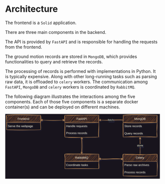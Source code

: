 # Architecture

The frontend is a `Solid` application.

There are three main components in the backend.

The API is provided by `FastAPI` and is responsible for handling the requests from the frontend.

The ground motion records are stored in `MongoDB`, which provides functionalities to query and retrieve the records.

The processing of records is performed with implementations in Python. It is typically expensive.
Along with other long-running tasks such as parsing raw data, it is offloaded to `celery` workers.
The communication among `FastAPI`, `MongoDB` and `celery` workers is coordinated by `RabbitMQ`.

The following diagram illustrates the interactions among the five components.
Each of those five components is a separate docker container(s) and can be deployed on different machines.

![components](./components.svg)